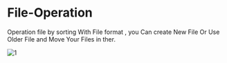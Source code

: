# File-Operation
Operation file by sorting With File format , you Can create New File Or Use Older File and Move Your Files in ther.

![1](https://github.com/SaLaMaNdeR-81/File-Operation/assets/104043896/b82c5623-d414-40d4-ade2-375df02bdd89)
